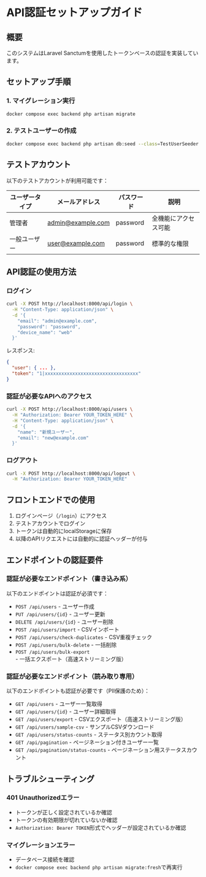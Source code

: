 # API認証セットアップガイド

## 概要
このシステムはLaravel Sanctumを使用したトークンベースの認証を実装しています。

## セットアップ手順

### 1. マイグレーション実行
```bash
docker compose exec backend php artisan migrate
```

### 2. テストユーザーの作成
```bash
docker compose exec backend php artisan db:seed --class=TestUserSeeder
```

## テストアカウント

以下のテストアカウントが利用可能です：

| ユーザータイプ | メールアドレス | パスワード | 説明 |
|------------|--------------|----------|------|
| 管理者 | admin@example.com | password | 全機能にアクセス可能 |
| 一般ユーザー | user@example.com | password | 標準的な権限 |

## API認証の使用方法

### ログイン
```bash
curl -X POST http://localhost:8000/api/login \
  -H "Content-Type: application/json" \
  -d '{
    "email": "admin@example.com",
    "password": "password",
    "device_name": "web"
  }'
```

レスポンス:
```json
{
  "user": { ... },
  "token": "1|xxxxxxxxxxxxxxxxxxxxxxxxxxxxxxxxxx"
}
```

### 認証が必要なAPIへのアクセス
```bash
curl -X POST http://localhost:8000/api/users \
  -H "Authorization: Bearer YOUR_TOKEN_HERE" \
  -H "Content-Type: application/json" \
  -d '{
    "name": "新規ユーザー",
    "email": "new@example.com"
  }'
```

### ログアウト
```bash
curl -X POST http://localhost:8000/api/logout \
  -H "Authorization: Bearer YOUR_TOKEN_HERE"
```

## フロントエンドでの使用

1. ログインページ（`/login`）にアクセス
2. テストアカウントでログイン
3. トークンは自動的にlocalStorageに保存
4. 以降のAPIリクエストには自動的に認証ヘッダーが付与

## エンドポイントの認証要件

### 認証が必要なエンドポイント（書き込み系）

以下のエンドポイントは認証が必須です：

- `POST /api/users` - ユーザー作成
- `PUT /api/users/{id}` - ユーザー更新
- `DELETE /api/users/{id}` - ユーザー削除
- `POST /api/users/import` - CSVインポート
- `POST /api/users/check-duplicates` - CSV重複チェック
- `POST /api/users/bulk-delete` - 一括削除
- `POST /api/users/bulk-export` - 一括エクスポート（高速ストリーミング版）

### 認証が必要なエンドポイント（読み取り専用）

以下のエンドポイントも認証が必要です（PII保護のため）：

- `GET /api/users` - ユーザー一覧取得
- `GET /api/users/{id}` - ユーザー詳細取得
- `GET /api/users/export` - CSVエクスポート（高速ストリーミング版）
- `GET /api/users/sample-csv` - サンプルCSVダウンロード
- `GET /api/users/status-counts` - ステータス別カウント取得
- `GET /api/pagination` - ページネーション付きユーザー一覧
- `GET /api/pagination/status-counts` - ページネーション用ステータスカウント

## トラブルシューティング

### 401 Unauthorizedエラー
- トークンが正しく設定されているか確認
- トークンの有効期限が切れていないか確認
- `Authorization: Bearer TOKEN`形式でヘッダーが設定されているか確認

### マイグレーションエラー
- データベース接続を確認
- `docker compose exec backend php artisan migrate:fresh`で再実行